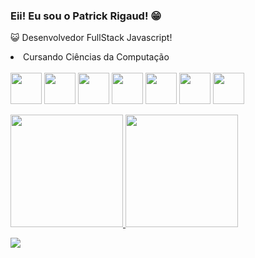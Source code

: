 ### Eii! Eu sou o Patrick Rigaud! 😁
😺 Desenvolvedor FullStack Javascript!
<br>
<li>Cursando Ciências da Computação
<br>
<br>
<div>
<img align="center" height="50em" src="https://cdn.jsdelivr.net/gh/devicons/devicon/icons/javascript/javascript-original.svg" />
<img align="center" height="50em" src="https://cdn.jsdelivr.net/gh/devicons/devicon/icons/html5/html5-original.svg" />
<img align="center" height="50em" src="https://cdn.jsdelivr.net/gh/devicons/devicon/icons/css3/css3-original.svg" />       
<img align="center" height="50em" src="https://cdn.jsdelivr.net/gh/devicons/devicon/icons/react/react-original-wordmark.svg" />
<img align="center" height="50em" src="https://cdn.jsdelivr.net/gh/devicons/devicon/icons/typescript/typescript-original.svg" />
<img align="center" height="50em" src="https://cdn.jsdelivr.net/gh/devicons/devicon/icons/nodejs/nodejs-original-wordmark.svg" />
<img align="center" height="50em" src="https://cdn.jsdelivr.net/gh/devicons/devicon/icons/postgresql/postgresql-original-wordmark.svg" />
</div>
             

<br>
<div>
<a href="https://github.com/PatrickRigaud">
<img loading="lazy" height="180em" src="https://github-readme-stats.vercel.app/api/top-langs/?username=PatrickRigaud&layout=compact&langs_count=7&theme=dracula"/>
<img loading="lazy" height="180em" src="https://github-readme-stats.vercel.app/api?username=PatrickRigaud&show_icons=true&theme=dracula&include_all_commits=true&count_private=true"/>
</div>
  
<a href="https://www.linkedin.com/in/patrick-rigaud-50417924a/" target="_blank"><img loading="lazy" src="https://img.shields.io/badge/-LinkedIn-%230077B5?style=for-the-badge&logo=linkedin&logoColor=white" target="_blank"></a>   
